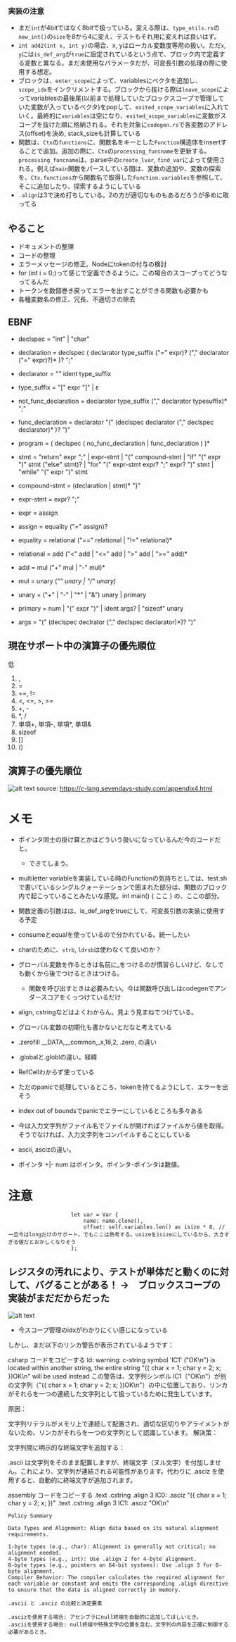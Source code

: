 
### 実装の注意
- まだ`int`が4bitではなく8bitで扱っている。変える際は、`type_utils.rs`の`new_int()`の`size`を8から4に変え、テストもそれ用に変えれば良いはず。
- `int add2(int x, int y)`の場合、x, yはローカル変数度等用の扱い。ただ`x`, `y`には`is_def_arg`が`true`に設定されているという点で、ブロック内で定義する変数と異なる。まだ未使用なパラメータだが、可変長引数の処理の際に使用する想定。
- ブロックは、`enter_scope`によって、variablesにベクタを追加し、`scope_idx`をインクリメントする。ブロックから抜ける際は`leave_scope`によってvariablesの最後尾(以前まで処理していたブロックスコープで管理していた変数が入っているベクタ)をpopして、`exited_scope_variables`に入れていく。最終的に`variables`は空になり、`exited_scope_variables`に変数がスコープを抜けた順に格納される。それを対象に`codegen.rs`で各変数のアドレス(offset)を決め, stack_sizeも計算している
- 関数は、`Ctx`の`functions`に、関数名をキーとした`Function`構造体をinsertすることで追加。追加の際に、`Ctx`の`processing_funcname`を更新する。`processing_funcname`は、parse中の`create_lvar`, `find_var`によって使用される。例えば`main`関数をパースしている間は、変数の追加や、変数の探索を、`Ctx.functions`から関数名で取得した`Function.variables`を参照して、そこに追加したり、探索するようにしている
- `.align`は3で決め打ちしている。2の方が適切なものもあるだろうが多めに取ってる

## やること
- ドキュメントの整理
- コードの整理
- エラーメッセージの修正。Nodeにtokenの付与の検討
- for (int i = 0;)って感じで定義できるように。この場合のスコープってどうなってるんだ
- トークンを数個巻き戻ってエラーを出すことができる関数も必要かも
- 各種変数名の修正、冗長、不適切さの除去

## EBNF
- declspec = "int" | "char"
- declaration = declspec ( declarator type_suffix ("=" expr)? ("," declarator ("=" expr)?)* )? ";"
- declarator = "*"* ident type_suffix
- type_suffix = "[" expr "]" | ε

- not_func_declaration =  declarator type_suffix ("," declarator typesuffix)* ";"
- func_declaration = declarator "(" (declspec declarator ("," declspec declarator)* )? ")"


- program = (  declspec  ( no_func_declaration | func_declaration )  )*
- stmt = "return" expr ";" | expr-stmt | "{" compound-stmt | "if" "(" expr ")" stmt ("else" stmt)? | "for" "(" expr-stmt expr? ";" expr? ")" stmt | "while" "(" expr ")" stmt
- compound-stmt = (declaration | stmt)* "}"
- expr-stmt = expr? ";"
- expr = assign
- assign = equality ("=" assign)?
- equality = relational ("==" relational | "!=" relational)*
- relational = add ("<" add | "<=" add | ">" add | ">=" add)*
- add = mul ("+" mul | "-" mul)*
- mul = unary ("*" unary | "/" unary)*
- unary = ("+" | "-" | "*" | "&") unary | primary
- primary = num | "(" expr ")" | ident args? | "sizeof" unary
- args = "(" (declspec declrator ("," declspec declarator)*)? ")"

## 現在サポート中の演算子の優先順位
低
1. ,
2. =
3. ==, !=
4. <, <=, >, >=
5. +, -
6. *, /
7. 単項+, 単項-, 単項*, 単項&
8. sizeof
9. []
10. ()

## 演算子の優先順位
![alt text](operator-priority.png)
source: https://c-lang.sevendays-study.com/appendix4.html

# メモ
- ポインタ同士の掛け算とかはどういう扱いになっているんだ今のコードだと。
  - できてしまう。

- multiletter variableを実装している時のFunctionの気持ちとしては、test.shで書いているシングルクォーテーションで囲まれた部分は、関数のブロック内で起こっていることみたいな感覚。int main() { ここ } の、ここの部分。
- 関数定義の引数はは、is_def_argをtrueにして、可変長引数の実装に使用する予定
- consumeとequalを使っているので分かれている。統一したい
- charのために、`strb`, `ldrsb`は使わなくて良いのか？
- グローバル変数を作るときは名前に_をつけるのが慣習らしいけど、なしでも動くから後でつけるときはつける。
  - 関数を呼び出すときは必要みたい。今は関数呼び出しはcodegenでアンダースコアをくっつけているだけ
- align, cstringなどはよくわからん。見よう見まねでつけている。
- グローバル変数の初期化も書かないとだなと考えている
- .zerofill __DATA,__common,_x,16,2, .zero, の違い
- .globalと.globlの違い。経緯
- RefCellわからず使っている
- ただのpanicで処理しているところ、tokenを持てるようにして、エラーを出そう
- index out of boundsでpanicでエラーにしているところも多々ある
- 今は入力文字列がファイル名でファイルが開ければファイルから値を取得。そうでなければ、入力文字列をコンパイルすることにしている
- ascii, ascizの違い。
- ポインタ +|- num はポインタ。ポインタ-ポインタは数値。


# 注意
```
                    let var = Var {
                        name: name.clone(),
                        offset: self.variables.len() as isize * 8, // 一旦今はlongだけのサポート。でもここは熟考する。usizeをisizeにしているから、大きすぎる値だとおかしくなりそう
                    };
```


## レジスタの汚れにより、テストが単体だと動くのに対して、バグることがある！ ->　ブロックスコープの実装がまだだからだった
![alt text](stp-error-image.png)


- 今スコープ管理のidxがわかりにくい感じになっている


しかし、まだ以下のリンカ警告が表示されているようです：

csharp
コードをコピーする
ld: warning: c-string symbol 'lC1' ("OK\n") is located within another string, the entire string "({ char x = 1; char y = 2; x; })OK\n" will be used instead
この警告は、文字列シンボル lC1（"OK\n"）が別の文字列（"({ char x = 1; char y = 2; x; })OK\n"）の中に位置しており、リンカがそれらを一つの連続した文字列として扱っているために発生しています。

原因：

文字列リテラルがメモリ上で連続して配置され、適切な区切りやアライメントがないため、リンカがそれらを一つの文字列として認識しています。
解決策：

文字列間に明示的な終端文字を追加する：

.ascii は文字列をそのまま配置しますが、終端文字（ヌル文字）を付加しません。これにより、文字列が連結される可能性があります。代わりに .asciz を使用すると、自動的に終端文字が追加されます。

assembly
コードをコピーする
.text
.cstring
.align 3
lC0:
      .asciz "({ char x = 1; char y = 2; x; })"
.text
.cstring
.align 3
lC1:
      .asciz "OK\n"

```
Policy Summary

Data Types and Alignment: Align data based on its natural alignment requirements.

1-byte types (e.g., char): Alignment is generally not critical; no alignment needed.
4-byte types (e.g., int): Use .align 2 for 4-byte alignment.
8-byte types (e.g., pointers on 64-bit systems): Use .align 3 for 8-byte alignment.
Compiler Behavior: The compiler calculates the required alignment for each variable or constant and emits the corresponding .align directive to ensure that the data is aligned correctly in memory.
```

```
.ascii と .asciz の比較と決定要素

.ascizを使用する場合: アセンブラにnull終端を自動的に追加してほしいとき。
.asciiを使用する場合: null終端や特殊文字の位置を含む、文字列の内容を正確に制御する必要があるとき。
```